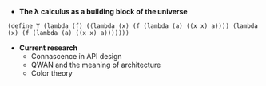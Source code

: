 * __The λ calculus as a building block of the universe__

```
(define Y (lambda (f) ((lambda (x) (f (lambda (a) ((x x) a)))) (lambda (x) (f (lambda (a) ((x x) a)))))))
```

* __Current research__
  * Connascence in API design
  * QWAN and the meaning of architecture
  * Color theory
